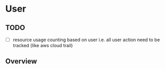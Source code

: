 # User

## TODO

- [ ] resource usage counting based on user i.e. all user action need to be tracked (like aws cloud trail)

## Overview

